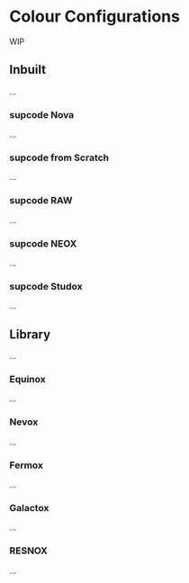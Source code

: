 # Colour Configurations

WIP

## Inbuilt

...

### supcode Nova

...

### supcode from Scratch

...

### supcode RAW

...

### supcode NEOX

...

### supcode Studox

...

## Library

...

### Equinox

...

### Nevox

...

### Fermox

...

### Galactox

...

### RESNOX

...
